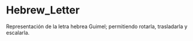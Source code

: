 # Hebrew_Letter
Representación de la letra hebrea Guimel; permitiendo rotarla, trasladarla y escalarla.
